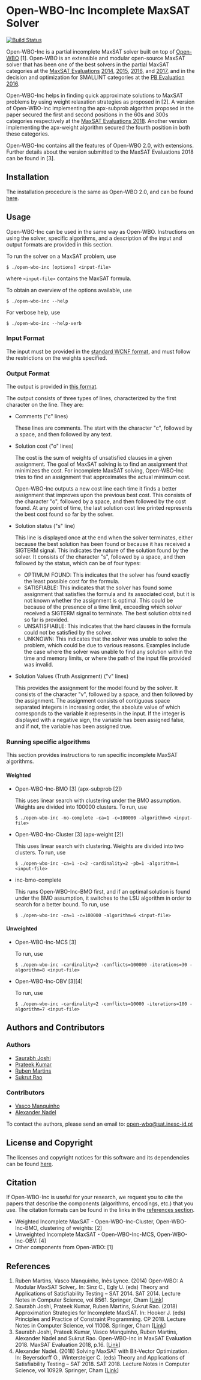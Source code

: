 # Open-WBO-Inc Incomplete MaxSAT Solver
[![Build Status](https://travis-ci.com/sukrutrao/open-wbo-incomplete.svg?token=mYsgPy4zsL5qQDoHBaME&branch=master)](https://travis-ci.com/sukrutrao/open-wbo-incomplete)

Open-WBO-Inc is a partial incomplete MaxSAT solver built on top of [Open-WBO](https://github.com/sat-group/open-wbo) [1]. Open-WBO is an extensible and modular open-source MaxSAT solver that has been one of the best solvers in the partial MaxSAT categories at the [MaxSAT Evaluations](https://maxsat-evaluations.github.io/) [2014](http://www.maxsat.udl.cat/14/), [2015](http://www.maxsat.udl.cat/15/index.html), [2016](http://www.maxsat.udl.cat/16/index.html), and [2017](https://maxsat-evaluations.github.io/2017/), and in the decision and optimization for SMALLINT categories at the [PB Evaluation 2016](http://www.cril.univ-artois.fr/PB16/).

Open-WBO-Inc helps in finding quick approximate solutions to MaxSAT problems by using weight relaxation strategies as proposed in [2]. A version of Open-WBO-Inc implementing the apx-subprob algorithm proposed in the paper secured the first and second positions in the 60s and 300s categories respectively at the [MaxSAT Evaluations 2018](https://maxsat-evaluations.github.io/2018/). Another version implementing the apx-weight algorithm secured the fourth position in both these categories.

Open-WBO-Inc contains all the features of Open-WBO 2.0, with extensions. Further details about the version submitted to the MaxSAT Evaluations 2018 can be found in [3].

## Installation
The installation procedure is the same as Open-WBO 2.0, and can be found [here](INSTALL.md).

## Usage
Open-WBO-Inc can be used in the same way as Open-WBO. Instructions on using the solver, specific algorithms, and a description of the input and output formats are provided in this section.

To run the solver on a MaxSAT problem, use
```
$ ./open-wbo-inc [options] <input-file>
```
where `<input-file>` contains the MaxSAT formula.

To obtain an overview of the options available, use
```
$ ./open-wbo-inc --help
```
For verbose help, use
```
$ ./open-wbo-inc --help-verb
```

### Input Format
The input must be provided in the [standard WCNF format](https://maxsat-evaluations.github.io/2018/rules.html#input), and must follow the restrictions on the weights specified.

### Output Format
The output is provided in [this format](https://maxsat-evaluations.github.io/2018/rules.html#output).

The output consists of three types of lines, characterized by the first character on the line. They are:
* Comments ("c" lines)

  These lines are comments. The start with the character "c", followed by a space, and then followed by any text.
* Solution cost ("o" lines)

  The cost is the sum of weights of unsatisfied clauses in a given assignment. The goal of MaxSAT solving is to find an assignment that minimizes the cost. For incomplete MaxSAT solving, Open-WBO-Inc tries to find an assignment that approximates the actual minimum cost.

  Open-WBO-Inc outputs a new cost line each time it finds a better assignment that improves upon the previous best cost. This consists of the character "o", followed by a space, and then followed by the cost found. At any point of time, the last solution cost line printed represents the best cost found so far by the solver.
* Solution status ("s" line)

  This line is displayed once at the end when the solver terminates, either because the best solution has been found or because it has received a SIGTERM signal. This indicates the nature of the solution found by the solver. It consists of the character "s", followed by a space, and then followed by the status, which can be of four types:
  * OPTIMUM FOUND:
    This indicates that the solver has found exactly the least possible cost for the formula.
  * SATISFIABLE:
    This indicates that the solver has found some assignment that satisfies the formula and its associated cost, but it is not known whether the assignment is optimal. This could be because of the presence of a time limit, exceeding which solver received a SIGTERM signal to terminate. The best solution obtained so far is provided.
  * UNSATISFIABLE:
    This indicates that the hard clauses in the formula could not be satisfied by the solver.
  * UNKNOWN:
    This indicates that the solver was unable to solve the problem, which could be due to various reasons. Examples include the case where the solver was unable to find any solution within the time and memory limits, or where the path of the input file provided was invalid.
* Solution Values (Truth Assignment) ("v" lines)

  This provides the assignment for the model found by the solver. It consists of the character "v", followed by a space, and then followed by the assignment. The assignment consists of contiguous space separated integers in increasing order, the absolute value of which corresponds to the variable it represents in the input. If the integer is displayed with a negative sign, the variable has been assigned false, and if not, the variable has been assigned true.

### Running specific algorithms
This section provides instructions to run specific incomplete MaxSAT algorithms.

#### Weighted

* Open-WBO-Inc-BMO [3] \(apx-subprob [2]\)

  This uses linear search with clustering under the BMO assumption. Weights are divided into 100000 clusters. To run, use
  ```
  $ ./open-wbo-inc -no-complete -ca=1 -c=100000 -algorithm=6 <input-file>
  ```
* Open-WBO-Inc-Cluster [3] \(apx-weight [2]\)

  This uses linear search with clustering. Weights are divided into two clusters. To run, use
  ```
  $ ./open-wbo-inc -ca=1 -c=2 -cardinality=2 -pb=1 -algorithm=1 <input-file>
  ```

* inc-bmo-complete
  
  This runs Open-WBO-Inc-BMO first, and if an optimal solution is found under the BMO assumption, it switches to the LSU algorithm in order to search for a better bound. To run, use
    ```
  $ ./open-wbo-inc -ca=1 -c=100000 -algorithm=6 <input-file>
  ```

#### Unweighted

* Open-WBO-Inc-MCS [3]

  To run, use
  ```
  $ ./open-wbo-inc -cardinality=2 -conflicts=100000 -iterations=30 -algorithm=8 <input-file>
  ```
* Open-WBO-Inc-OBV \[3\]\[4\]

  To run, use
  ```
  $ ./open-wbo-inc -cardinality=2 -conflicts=10000 -iterations=100 -algorithm=7 <input-file>
  ```

## Authors and Contributors
### Authors
* [Saurabh Joshi](https://sbjoshi.github.io/)
* [Prateek Kumar](https://prateekkumar.in/)
* [Ruben Martins](https://sat-group.github.io/ruben/)
* [Sukrut Rao](https://sukrutrao.github.io/)

### Contributors
* [Vasco Manquinho](http://sat.inesc-id.pt/~vmm/)
* [Alexander Nadel](http://www.cs.tau.ac.il/research/alexander.nadel/)

To contact the authors, please send an email to:  [open-wbo@sat.inesc-id.pt](mailto:open-wbo@sat.inesc-id.pt)

## License and Copyright
The licenses and copyright notices for this software and its dependencies can be found [here](LICENSE).

## Citation
If Open-WBO-Inc is useful for your research, we request you to cite the papers that describe the components (algorithms, encodings, etc.) that you use. The citation formats can be found in the links in the [references section](#references).

* Weighted Incomplete MaxSAT - Open-WBO-Inc-Cluster, Open-WBO-Inc-BMO, clustering of weights: [2]
* Unweighted Incomplete MaxSAT - Open-WBO-Inc-MCS, Open-WBO-Inc-OBV: [4]
* Other components from Open-WBO: [1]

## References
1. Ruben Martins, Vasco Manquinho, Inês Lynce. (2014) Open-WBO: A Modular MaxSAT Solver,. In: Sinz C., Egly U. (eds) Theory and Applications of Satisfiability Testing – SAT 2014. SAT 2014. Lecture Notes in Computer Science, vol 8561. Springer, Cham [[Link](https://link.springer.com/chapter/10.1007/978-3-319-09284-3_33)]
2. Saurabh Joshi, Prateek Kumar, Ruben Martins, Sukrut Rao. (2018) Approximation Strategies for Incomplete MaxSAT. In: Hooker J. (eds) Principles and Practice of Constraint Programming. CP 2018. Lecture Notes in Computer Science, vol 11008. Springer, Cham [[Link](https://link.springer.com/chapter/10.1007%2F978-3-319-98334-9_15)]
3. Saurabh Joshi, Prateek Kumar, Vasco Manquinho, Ruben Martins, Alexander Nadel and Sukrut Rao. Open-WBO-Inc in MaxSAT Evaluation 2018. MaxSAT Evaluation 2018, p.16. [[Link](https://helda.helsinki.fi/bitstream/handle/10138/237139/mse18_proceedings.pdf?sequence=1#page=17)]
4. Alexander Nadel. (2018) Solving MaxSAT with Bit-Vector Optimization. In: Beyersdorff O., Wintersteiger C. (eds) Theory and Applications of Satisfiability Testing – SAT 2018. SAT 2018. Lecture Notes in Computer Science, vol 10929. Springer, Cham [[Link](https://link.springer.com/chapter/10.1007/978-3-319-94144-8_4)]
